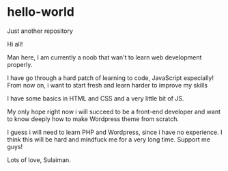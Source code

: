 # hello-world
Just another repository

Hi all!

Man here, I am currently a noob that wan't to learn web development properly.

I have go through a hard patch of learning to code, JavaScript especially!
From now on, i want to start fresh and learn harder to improve my skills

I have some basics in HTML and CSS and a very little bit of JS.

My only hope right now i will succeed to be a front-end developer and want to know deeply how to make Wordpress theme from scratch.

I guess i will need to learn PHP and Wordpress, since i have no experience. I think this will be hard and mindfuck me for a very long time. Support me guys!

Lots of love, Sulaiman.

